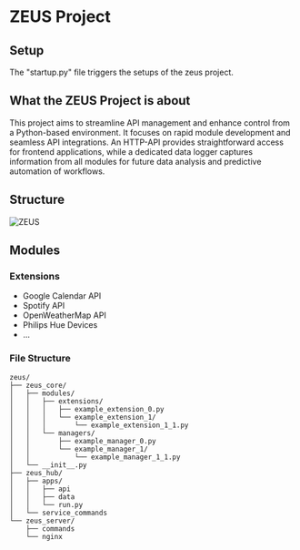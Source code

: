 # ZEUS Project

## Setup

The "startup.py" file triggers the setups of the zeus project.

## What the ZEUS Project is about

This project aims to streamline API management and enhance control from a Python-based environment. 
It focuses on rapid module development and seamless API integrations. An HTTP-API provides straightforward access for frontend applications, while a dedicated data logger captures information from all modules for future data analysis and predictive automation of workflows.

## Structure
![ZEUS](https://github.com/paddy-shrp/zeus/assets/50612943/c5c21c6d-62bb-465f-8726-a5b1cbbe6b55)

## Modules
### Extensions
- Google Calendar API
- Spotify API
- OpenWeatherMap API
- Philips Hue Devices
- ...

### File Structure

```
zeus/
├── zeus_core/
│   ├── modules/
│   │   ├── extensions/
│   │   │   ├── example_extension_0.py
│   │   │   └── example_extension_1/
│   │   │       └── example_extension_1_1.py
│   │   └── managers/
│   │       ├── example_manager_0.py
│   │       └── example_manager_1/
│   │           └── example_manager_1_1.py
│   └── __init__.py
├── zeus_hub/
│   ├── apps/
│   │   ├── api
│   │   ├── data
│   │   └── run.py
│   └── service_commands
└── zeus_server/
    ├── commands
    └── nginx
```
